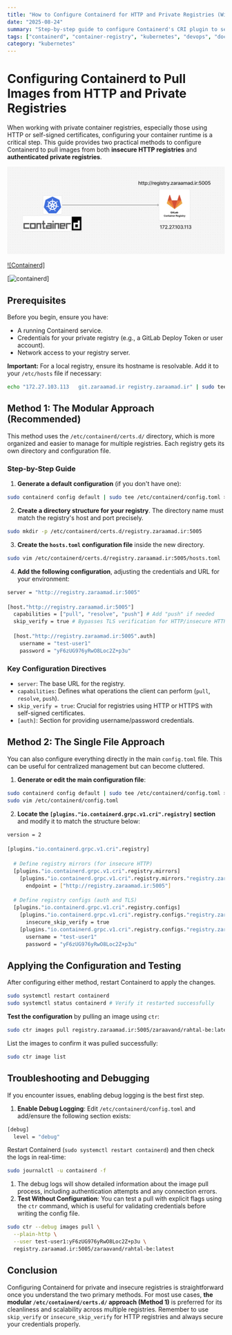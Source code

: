 ```yaml
---
title: "How to Configure Containerd for HTTP and Private Registries (With Examples)"
date: "2025-08-24"
summary: "Step-by-step guide to configure Containerd's CRI plugin to securely pull container images from insecure HTTP and authenticated private registries like GitLab. Includes troubleshooting tips."
tags: ["containerd", "container-registry", "kubernetes", "devops", "docker", "gitlab", "cri", "container-runtime", "insecure-registry"]
category: "kubernetes"
---
```


# Configuring Containerd to Pull Images from HTTP and Private Registries

When working with private container registries, especially those using HTTP or self-signed certificates, configuring your container runtime is a critical step. This guide provides two practical methods to configure Containerd to pull images from both **insecure HTTP registries** and **authenticated private registries**.

![Containerd-gitlab](https://github.com/hojat-gazestani/hojat-gazestani.github.io/blob/main/public/ProjectPic/Containerd-gitlab.png)





[![Containerd]](https://youtu.be/oOnMJL9erjQ)

[![containerd](https://youtu.be/oOnMJL9erjQ)]







## Prerequisites

Before you begin, ensure you have:
*   A running Containerd service.
*   Credentials for your private registry (e.g., a GitLab Deploy Token or user account).
*   Network access to your registry server.

**Important:** For a local registry, ensure its hostname is resolvable. Add it to your `/etc/hosts` file if necessary:
```bash
echo "172.27.103.113   git.zaraamad.ir registry.zaraamad.ir" | sudo tee -a /etc/hosts
```



## Method 1: The Modular Approach (Recommended)

This method uses the `/etc/containerd/certs.d/` directory, which is more organized and easier to manage for multiple registries. Each registry gets its own directory and configuration file.

### Step-by-Step Guide

1. **Generate a default configuration** (if you don't have one):

```bash
sudo containerd config default | sudo tee /etc/containerd/config.toml > /dev/null
```

2. **Create a directory structure for your registry**.
   The directory name must match the registry's host and port precisely.

```bash
sudo mkdir -p /etc/containerd/certs.d/registry.zaraamad.ir:5005
```

3. **Create the `hosts.toml` configuration file** inside the new directory.

```bash
sudo vim /etc/containerd/certs.d/registry.zaraamad.ir:5005/hosts.toml
```

4. **Add the following configuration**, adjusting the credentials and URL for your environment:

```bash
server = "http://registry.zaraamad.ir:5005"

[host."http://registry.zaraamad.ir:5005"]
  capabilities = ["pull", "resolve", "push"] # Add "push" if needed
  skip_verify = true # Bypasses TLS verification for HTTP/insecure HTTPS

  [host."http://registry.zaraamad.ir:5005".auth]
    username = "test-user1"
    password = "yF6zUG976yRwO8Loc2Z+p3u"
```

### Key Configuration Directives

- `server`: The base URL for the registry.
- `capabilities`: Defines what operations the client can perform (`pull`, `resolve`, `push`).
- `skip_verify = true`: Crucial for registries using HTTP or HTTPS with self-signed certificates.
- `[auth]`: Section for providing username/password credentials.

## Method 2: The Single File Approach

You can also configure everything directly in the main `config.toml` file. This can be useful for centralized management but can become cluttered.

1. **Generate or edit the main configuration file**:

```bash
sudo containerd config default | sudo tee /etc/containerd/config.toml >/dev/null
sudo vim /etc/containerd/config.toml
```

2. **Locate the `[plugins."io.containerd.grpc.v1.cri".registry]` section** and modify it to match the structure below:

```bash
version = 2

[plugins."io.containerd.grpc.v1.cri".registry]

  # Define registry mirrors (for insecure HTTP)
  [plugins."io.containerd.grpc.v1.cri".registry.mirrors]
    [plugins."io.containerd.grpc.v1.cri".registry.mirrors."registry.zaraamad.ir:5005"]
      endpoint = ["http://registry.zaraamad.ir:5005"]

  # Define registry configs (auth and TLS)
  [plugins."io.containerd.grpc.v1.cri".registry.configs]
    [plugins."io.containerd.grpc.v1.cri".registry.configs."registry.zaraamad.ir:5005".tls]
      insecure_skip_verify = true
    [plugins."io.containerd.grpc.v1.cri".registry.configs."registry.zaraamad.ir:5005".auth]
      username = "test-user1"
      password = "yF6zUG976yRwO8Loc2Z+p3u"
```



## Applying the Configuration and Testing

After configuring either method, restart Containerd to apply the changes.

```bash
sudo systemctl restart containerd
sudo systemctl status containerd # Verify it restarted successfully
```



**Test the configuration** by pulling an image using `ctr`:

```bash
sudo ctr images pull registry.zaraamad.ir:5005/zaraavand/rahtal-be:latest
```

List the images to confirm it was pulled successfully:

```bash
sudo ctr image list
```

## Troubleshooting and Debugging

If you encounter issues, enabling debug logging is the best first step.

1. **Enable Debug Logging**:
   Edit `/etc/containerd/config.toml` and add/ensure the following section exists:

```bash
[debug]
  level = "debug"
```



Restart Containerd (`sudo systemctl restart containerd`) and then check the logs in real-time:



```bash
sudo journalctl -u containerd -f
```

1. The debug logs will show detailed information about the image pull process, including authentication attempts and any connection errors.
2. **Test Without Configuration**:
   You can test a pull with explicit flags using the `ctr` command, which is useful for validating credentials before writing the config file.

```bash
sudo ctr --debug images pull \
  --plain-http \
  --user test-user1:yF6zUG976yRwO8Loc2Z+p3u \
  registry.zaraamad.ir:5005/zaraavand/rahtal-be:latest
```



## Conclusion

Configuring Containerd for private and insecure registries is straightforward once you understand the two primary methods. For most use cases, **the modular `/etc/containerd/certs.d/` approach (Method 1)** is preferred for its cleanliness and scalability across multiple registries. Remember to use `skip_verify` or `insecure_skip_verify` for HTTP registries and always secure your credentials properly.
